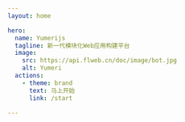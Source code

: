 ```yaml
---
layout: home

hero:
  name: Yumerijs
  tagline: 新一代模块化Web应用构建平台
  image:
    src: https://api.flweb.cn/doc/image/bot.jpg
    alt: Yumeri
  actions:
    - theme: brand
      text: 马上开始
      link: /start

---
```

